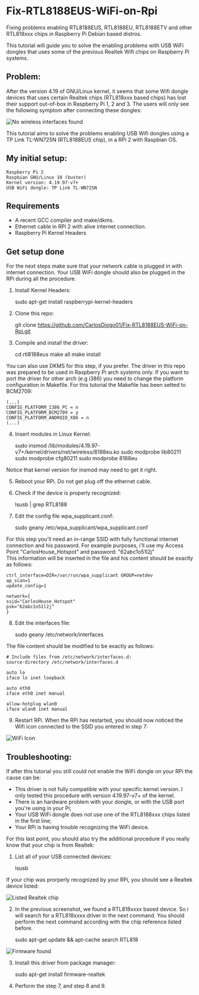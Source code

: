 Fix-RTL8188EUS-WiFi-on-Rpi
====

Fixing problems enabling RTL8188EUS, RTL8188EU, RTL8188ETV and other RTL818xxx chips in Raspberry Pi Debian based distros.

This tutorial will guide you to solve the enabling problems with USB WiFi dongles that uses some of the previous Realtek Wifi chips on Raspberry Pi systems.

Problem:
------------------------

After the version 4.19 of GNU/Linux kernel, it seems that some Wifi dongle devices that uses certain Realtek chips (RTL818xxx based chips) has lost their support out-of-box in Raspberry Pi 1, 2 and 3.
The users will only see the following symptom after connecting these dongles:

![No wireless interfaces found](https://i.ibb.co/598Ld0Z/2020-04-10-162444-1824x984-scrot.png)


This tutorial aims to solve the problems enabling USB Wifi dongles using a TP Link TL-WN725N (RTL8188EUS chip), in a RPi 2 with Raspbian OS.

My initial setup:
------------------------
	Raspberry Pi 2
	Raspbian GNU/Linux 10 (buster)
	Kernel version: 4.19.97-v7+
	USB WiFi dongle: TP Link TL-WN725N


Requirements
------------------------
- A recent GCC compiler and make/dkms.
- Ethernet cable in RPi 2 with alive internet connection.
- Raspberry Pi Kernel Headers


## Get setup done 

For the next steps make sure that your network cable is plugged in with internet connection.
Your USB WiFi dongle should also be plugged in the RPi during all the procedure.

1. Install Kernel Headers:

	sudo apt-get install raspberrypi-kernel-headers

2. Clone this repo:
	
	git clone https://github.com/CarlosDiogo01/Fix-RTL8188EUS-WiFi-on-Rpi.git

3. Compile and install the driver:
	
	cd rtl8188eus
	make all
	make install
	
You can also use DKMS for this step, if you prefer.
The driver in this repo was prepared to be used in Raspberry Pi  arch systems only. If you want to port the driver for other arch (e.g i386) you need to change the platform configuration in Makefile.
For this tutorial the Makefile has been setted to BCM2709:
	
	(...)
	CONFIG_PLATFORM_I386_PC = n
	CONFIG_PLATFORM_BCM2709 = y
	CONFIG_PLATFORM_ANDROID_X86 = n
	(...)

4. Insert modules in Linux Kernel:

	sudo insmod /lib/modules/4.19.97-v7+/kernel/drivers/net/wireless/8188eu.ko
	sudo modprobe lib80211
	sudo modprobe cfg80211
	sudo modprobe 8188eu 

Notice that kernel version for insmod may need to get it right.

5. Reboot your RPi. Do not get plug off the ethernet cable.

6. Check if the device is properly recognized:
	
	lsusb | grep RTL8188

7. Edit the config file wpa_supplicant.conf:
	
	sudo geany /etc/wpa_supplicant/wpa_supplicant.conf

For this step you'll need an in-range SSID with fully functional internet connection and his password.
For example purposes, i'll use my Access Point "CarlosHouse_Hotspot" and password: "62abc1o51l2j"  
This information will be inserted in the file and his content should be exactly as follows:

	ctrl_interface=DIR=/var/run/wpa_supplicant GROUP=netdev
	ap_scan=1
	update_config=1

	network={
	ssid="CarlosHouse_Hotspot"
	psk="62abc1o51l2j"
	}

8. Edit the interfaces file:

	sudo geany /etc/network/interfaces
	
The file content should be modified to be exactly as follows:	

	# Include files from /etc/network/interfaces.d:
	source-directory /etc/network/interfaces.d
	 
	auto lo
	iface lo inet loopback
	 
	auto eth0
	iface eth0 inet manual
	 
	allow-hotplug wlan0
	iface wlan0 inet manual
	
9. Restart RPi. When the RPi has restarted, you should now noticed the Wifi icon connected to the SSID you entered in step 7:

![WiFi Icon](https://i.ibb.co/M9Y9WPj/2020-04-10-192302-1824x984-scrot.png)


Troubleshooting:
------------------------

If after this tutorial you still could not enable the WiFi dongle on your RPi the cause can be:

* This driver is not fully compatible with your specific kernel version. I only tested this procedure with version 4.19.97-v7+ of the kernel.
* There is an hardware problem with your dongle, or with the USB port you're using in your Pi;
* Your USB WiFi dongle does not use one of the RTL8188xxx chips listed in the first line;
* Your RPi is having trouble recognizing the WiFi device. 

For this last point, you should also try the additional procedure if you really know that your chip is from Realtek:

1. List all of your USB connected devices:

	lsusb

If your chip was prorperly recognized by your RPi, you should see a Realtek device listed:

![Listed Realtek chip](https://i.ibb.co/b6MV4np/2020-04-10-195508-836x134-scrot.png)

2. In the previous screenshot, we found a RTL818xxxx based device. So i will search for a RTL818xxxx driver in the next command. 
You should perform the next command according with the chip reference listed before.

	sudo apt-get update && apt-cache search RTL818

![Firmware found](https://i.ibb.co/Kr0N4yT/2020-04-10-201957-684x134-scrot.png)

3. Install this driver from package manager:

	sudo apt-get install firmware-realtek

4. Perform the step 7, and step 8 and 9.
